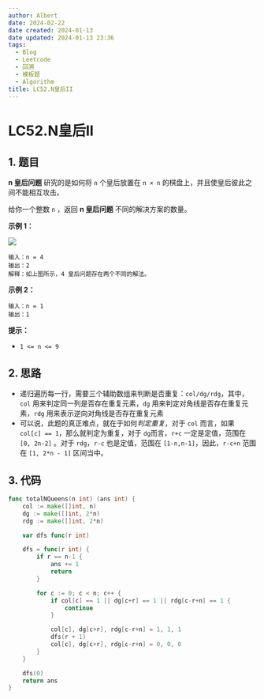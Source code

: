 ```yaml
---
author: Albert
date: 2024-02-22
date created: 2024-01-13
date updated: 2024-01-13 23:36
tags:
  - Blog
  - Leetcode
  - 回溯
  - 模板题
  - Algorithm
title: LC52.N皇后II
---
```


# LC52.N皇后II

## 1. 题目

[link]: https://leetcode.cn/problems/n-queens-ii/

**n 皇后问题** 研究的是如何将 `n` 个皇后放置在 `n × n` 的棋盘上，并且使皇后彼此之间不能相互攻击。

给你一个整数 `n` ，返回 **n 皇后问题** 不同的解决方案的数量。

**示例 1：**

![](https://assets.leetcode.com/uploads/2020/11/13/queens.jpg)

```
输入：n = 4
输出：2
解释：如上图所示，4 皇后问题存在两个不同的解法。
```

**示例 2：**

```
输入：n = 1
输出：1
```

**提示：**

- `1 <= n <= 9`

## 2. 思路

- 递归遍历每一行，需要三个辅助数组来判断是否重复：`col/dg/rdg`，其中，`col` 用来判定同一列是否存在重复元素，`dg` 用来判定对角线是否存在重复元素，`rdg` 用来表示逆向对角线是否存在重复元素
- 可以说，此题的真正难点，就在于如何*判定重复*，对于 `col` 而言，如果 `col[c] == 1`，那么就判定为重复，对于 `dg`而言，`r+c` 一定是定值，范围在 `[0, 2n-2]` 。对于 `rdg`，`r-c` 也是定值，范围在 `[1-n,n-1]`，因此，`r-c+n` 范围在 `[1, 2*n - 1]` 区间当中。

## 3. 代码

```go
func totalNQueens(n int) (ans int) {
	col := make([]int, n)
	dg := make([]int, 2*n)
	rdg := make([]int, 2*n)

	var dfs func(r int)

	dfs = func(r int) {
		if r == n-1 {
			ans += 1
			return
		}

		for c := 0; c < n; c++ {
			if col[c] == 1 || dg[c+r] == 1 || rdg[c-r+n] == 1 {
				continue
			}

			col[c], dg[c+r], rdg[c-r+n] = 1, 1, 1
			dfs(r + 1)
			col[c], dg[c+r], rdg[c-r+n] = 0, 0, 0
		}
	}

	dfs(0)
	return ans
}
```
